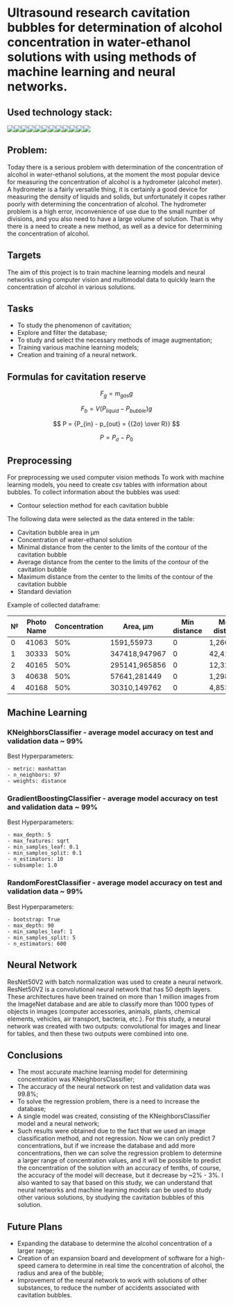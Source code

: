 # Ultrasound research cavitation bubbles for determination of alcohol concentration in water-ethanol solutions with using methods of machine learning and neural networks.

## Used technology stack:

<img src="https://img.shields.io/badge/PYTHON-black?style=for-the-badge&logo=python&logoColor=gold"/><img src="https://img.shields.io/badge/TENSORFLOW-black?style=for-the-badge&logo=TensorFLow&logoColor=orange"/><img src="https://img.shields.io/badge/PYTORCH-black?style=for-the-badge&logo=PyTorch&logoColor=orange"/><img src="https://img.shields.io/badge/OPENCV-black?style=for-the-badge&logo=OpenCV&logoColor=green"/><img src="https://img.shields.io/badge/SKLEARN-black?style=for-the-badge&logo=scikit-learn&logoColor=blue"/><img src="https://img.shields.io/badge/JUPYTER-black?style=for-the-badge&logo=jupyter&logoColor=orange"/><img src="https://img.shields.io/badge/LINUX-black?style=for-the-badge&logo=linux&logoColor=yellow"/><img src="https://img.shields.io/badge/GIT-black?style=for-the-badge&logo=git&logoColor=orange"/><img src="https://img.shields.io/badge/NUMPY-black?style=for-the-badge&logo=NumPy&logoColor=013243"/><img src="https://img.shields.io/badge/PANDAS-black?style=for-the-badge&logo=Pandas&logoColor=pink"/><img src="https://img.shields.io/badge/VSC-black?style=for-the-badge&logo=Visual Studio Code&logoColor=007ACC"/><img src="https://img.shields.io/badge/GITHUB-black?style=for-the-badge&logo=GitHub&logoColor=white"/>

## Problem:

Today there is a serious problem with determination of the concentration of alcohol in water-ethanol solutions, at the moment the most popular device for measuring the concentration of alcohol is a hydrometer (alcohol meter). A hydrometer is a fairly versatile thing, it is certainly a good device for measuring the density of liquids and solids, but unfortunately it copes rather poorly with determining the concentration of alcohol. The hydrometer problem is a high error, inconvenience of use due to the small number of divisions, and you also need to have a large volume of solution. That is why there is a need to create a new method, as well as a device for determining the concentration of alcohol.

## Targets

The aim of this project is to train machine learning models and neural networks using computer vision and multimodal data to quickly learn the concentration of alcohol in various solutions.

## Tasks

- To study the phenomenon of cavitation;
- Explore and filter the database;
- To study and select the necessary methods of image augmentation;
- Training various machine learning models;
- Creation and training of a neural network.

## Formulas for cavitation reserve

$$
F_g = {m_{gas}g}
$$

$$
F_b = {V(P_{liquid} - P_{bubble})g}
$$

$$
P = {P_{in} - p_{out} = {{2σ} \over R}}
$$

$$
P = {P_σ - P_0}
$$

## Preprocessing

For preprocessing we used computer vision methods
To work with machine learning models, you need to create csv tables with information about bubbles.
To collect information about the bubbles was used:

- Contour selection method for each cavitation bubble

The following data were selected as the data entered in the table:

- Cavitation bubble area in µm
- Concentration of water-ethanol solution
- Minimal distance from the center to the limits of the contour of the cavitation bubble
- Average distance from the center to the limits of the contour of the cavitation bubble
- Maximum distance from the center to the limits of the contour of the cavitation bubble
- Standard deviation

Example of collected dataframe:

| №   | Photo Name | Concentration | Area, µm      | Min distance | Mean distance | Max distance | Standart Deviation |
| --- | ---------- | ------------- | ------------- | ------------ | ------------- | ------------ | ------------------ |
| 0   | 41063      | 50%           | 1591,55973    | 0            | 1,2600        | 3            | 0,844038           |
| 1   | 30333      | 50%           | 347418,947967 | 0            | 42,416164     | 77           | 21,222681          |
| 2   | 40165      | 50%           | 295141,965856 | 0            | 12,321006     | 21           | 4,952039           |
| 3   | 40638      | 50%           | 57641,281449  | 0            | 1,298611      | 3            | 1,034676           |
| 4   | 40168      | 50%           | 30310,149762  | 0            | 4,853881      | 9            | 2,306754           |

## Maсhine Learning

### KNeighborsClassifier - average model accuracy on test and validation data ~ 99%

Best Hyperparameters:

```
- metric: manhattan
- n_neighbors: 97
- weights: distance
```

### GradientBoostingClassifier - average model accuracy on test and validation data ~ 99%

Best Hyperparameters:

```
- max_depth: 5
- max_features: sqrt
- min_samples_leaf: 0.1
- min_samples_split: 0.1
- n_estimators: 10
- subsample: 1.0
```

### RandomForestClassifier - average model accuracy on test and validation data ~ 99%

Best Hyperparameters:

```
- bootstrap: True
- max_depth: 90
- min_samples_leaf: 1
- min_samples_split: 5
- n_estimators: 600
```

## Neural Network

ResNet50V2 with batch normalization was used to create a neural network. ResNet50V2 is a convolutional neural network that has 50 depth layers. These architectures have been trained on more than 1 million images from the ImageNet database and are able to classify more than 1000 types of objects in images (computer accessories, animals, plants, chemical elements, vehicles, air transport, bacteria, etc.). For this study, a neural network was created with two outputs: convolutional for images and linear for tables, and then these two outputs were combined into one.

## Сonclusions

- The most accurate machine learning model for determining concentration was KNeighborsClassifier;
- The accuracy of the neural network on test and validation data was 99.8%;
- To solve the regression problem, there is a need to increase the database;
- A single model was created, consisting of the KNeighborsClassifier model and a neural network;
- Such results were obtained due to the fact that we used an image classification method, and not regression. Now we can only predict 7 concentrations, but if we increase the database and add more concentrations, then we can solve the regression problem to determine a larger range of concentration values, and it will be possible to predict the concentration of the solution with an accuracy of tenths, of course, the accuracy of the model will decrease, but it decrease by ~2% - 3%. I also wanted to say that based on this study, we can understand that neural networks and machine learning models can be used to study other various solutions, by studying the cavitation bubbles of this solution.

## Future Plans

- Expanding the database to determine the alcohol concentration of a larger range;
- Creation of an expansion board and development of software for a high-speed camera to determine in real time the concentration of alcohol, the radius and area of the bubble;
- Improvement of the neural network to work with solutions of other substances, to reduce the number of accidents associated with cavitation bubbles.
